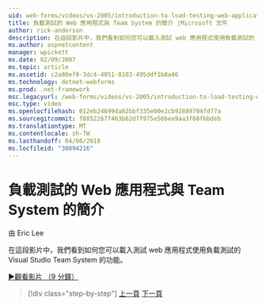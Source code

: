 ```yaml
---
uid: web-forms/videos/vs-2005/introduction-to-load-testing-web-applications-with-team-system
title: 負載測試的 Web 應用程式與 Team System 的簡介 |Microsoft 文件
author: rick-anderson
description: 在這段影片中，我們看到如何您可以載入測試 web 應用程式使用負載測試的 Visual Studio Team System 的功能。
ms.author: aspnetcontent
manager: wpickett
ms.date: 02/09/2007
ms.topic: article
ms.assetid: c2a80ef9-3dc4-4051-8103-495ddf1b8a46
ms.technology: dotnet-webforms
ms.prod: .net-framework
msc.legacyurl: /web-forms/videos/vs-2005/introduction-to-load-testing-web-applications-with-team-system
msc.type: video
ms.openlocfilehash: 012eb24699da82bbf335e00e2cb92889704fd77a
ms.sourcegitcommit: f8852267f463b62d7f975e56bea9aa3f68fbbdeb
ms.translationtype: MT
ms.contentlocale: zh-TW
ms.lasthandoff: 04/06/2018
ms.locfileid: "30894216"
---
```

<a name="introduction-to-load-testing-web-applications-with-team-system"></a>負載測試的 Web 應用程式與 Team System 的簡介
====================
由 Eric Lee

在這段影片中，我們看到如何您可以載入測試 web 應用程式使用負載測試的 Visual Studio Team System 的功能。

[&#9654;觀看影片 （9 分鐘）](https://channel9.msdn.com/Blogs/ASP-NET-Site-Videos/introduction-to-load-testing-web-applications-with-team-system)

> [!div class="step-by-step"]
> [上一頁](introduction-to-testing-web-applications-with-team-system.md)
> [下一頁](introduction-to-manual-testing-with-team-system.md)
